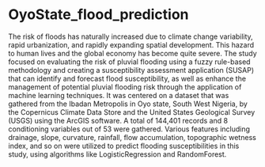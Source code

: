 # OyoState_flood_prediction
The risk of floods has naturally increased due to climate change variability, rapid urbanization, and rapidly expanding spatial development. This hazard to human lives and the global economy has become quite severe. The study focused on evaluating the risk of pluvial flooding using a fuzzy rule-based methodology and creating a susceptibility assessment application (SUSAP) that can identify and forecast flood susceptibility, as well as enhance the management of potential pluvial flooding risk through the application of machine learning techniques. It was centered on a dataset that was gathered from the Ibadan Metropolis in Oyo state, South West Nigeria, by the Copernicus Climate Data Store and the United States Geological Survey (USGS) using the ArcGIS software. A total of 144,401 records and 8 conditioning variables out of 53 were gathered. Various features including drainage, slope, curvature, rainfall, flow accumulation, topographic wetness index, and so on were utilized to predict flooding susceptibilities in this study, using algorithms like LogisticRegression and RandomForest.
